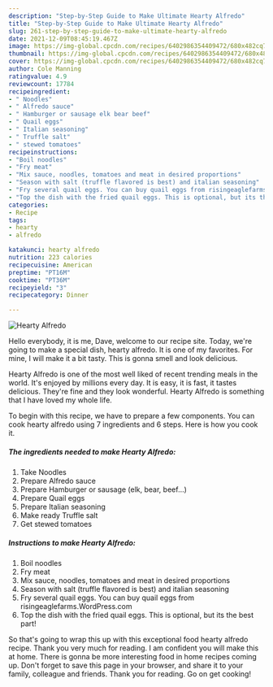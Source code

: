 ```yaml
---
description: "Step-by-Step Guide to Make Ultimate Hearty Alfredo"
title: "Step-by-Step Guide to Make Ultimate Hearty Alfredo"
slug: 261-step-by-step-guide-to-make-ultimate-hearty-alfredo
date: 2021-12-09T08:45:19.467Z
image: https://img-global.cpcdn.com/recipes/6402986354409472/680x482cq70/hearty-alfredo-recipe-main-photo.jpg
thumbnail: https://img-global.cpcdn.com/recipes/6402986354409472/680x482cq70/hearty-alfredo-recipe-main-photo.jpg
cover: https://img-global.cpcdn.com/recipes/6402986354409472/680x482cq70/hearty-alfredo-recipe-main-photo.jpg
author: Cole Manning
ratingvalue: 4.9
reviewcount: 17784
recipeingredient:
- " Noodles"
- " Alfredo sauce"
- " Hamburger or sausage elk bear beef"
- " Quail eggs"
- " Italian seasoning"
- " Truffle salt"
- " stewed tomatoes"
recipeinstructions:
- "Boil noodles"
- "Fry meat"
- "Mix sauce, noodles, tomatoes and meat in desired proportions"
- "Season with salt (truffle flavored is best) and italian seasoning"
- "Fry several quail eggs. You can buy quail eggs from risingeaglefarms.WordPress.com"
- "Top the dish with the fried quail eggs. This is optional, but its the best part!"
categories:
- Recipe
tags:
- hearty
- alfredo

katakunci: hearty alfredo 
nutrition: 223 calories
recipecuisine: American
preptime: "PT16M"
cooktime: "PT36M"
recipeyield: "3"
recipecategory: Dinner

---
```



![Hearty Alfredo](https://img-global.cpcdn.com/recipes/6402986354409472/680x482cq70/hearty-alfredo-recipe-main-photo.jpg)

Hello everybody, it is me, Dave, welcome to our recipe site. Today, we're going to make a special dish, hearty alfredo. It is one of my favorites. For mine, I will make it a bit tasty. This is gonna smell and look delicious.

Hearty Alfredo is one of the most well liked of recent trending meals in the world. It's enjoyed by millions every day. It is easy, it is fast, it tastes delicious. They're fine and they look wonderful. Hearty Alfredo is something that I have loved my whole life.




To begin with this recipe, we have to prepare a few components. You can cook hearty alfredo using 7 ingredients and 6 steps. Here is how you cook it.

<!--inarticleads1-->

##### The ingredients needed to make Hearty Alfredo:

1. Take  Noodles
1. Prepare  Alfredo sauce
1. Prepare  Hamburger or sausage (elk, bear, beef...)
1. Prepare  Quail eggs
1. Prepare  Italian seasoning
1. Make ready  Truffle salt
1. Get  stewed tomatoes




<!--inarticleads2-->

##### Instructions to make Hearty Alfredo:

1. Boil noodles
1. Fry meat
1. Mix sauce, noodles, tomatoes and meat in desired proportions
1. Season with salt (truffle flavored is best) and italian seasoning
1. Fry several quail eggs. You can buy quail eggs from risingeaglefarms.WordPress.com
1. Top the dish with the fried quail eggs. This is optional, but its the best part!




So that's going to wrap this up with this exceptional food hearty alfredo recipe. Thank you very much for reading. I am confident you will make this at home. There is gonna be more interesting food in home recipes coming up. Don't forget to save this page in your browser, and share it to your family, colleague and friends. Thank you for reading. Go on get cooking!
